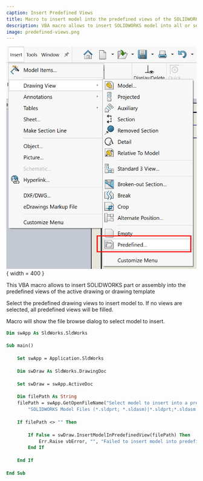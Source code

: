 ```yaml
---
caption: Insert Predefined Views
title: Macro to insert model into the predefined views of the SOLIDWORKS drawing template
description: VBA macro allows to insert SOLIDWORKS model into all or selected predefined views of the active drawing document
image: predefined-views.png
---
```

![SOLIDWORKS predefined views](predefined-views.png){ width = 400 }

This VBA macro allows to insert SOLIDWORKS part or assembly into the predefined views of the active drawing or drawing template

Select the predefined drawing views to insert model to. If no views are selected, all predefined views will be filled.

Macro will show the file browse dialog to select model to insert.

~~~ vb
Dim swApp As SldWorks.SldWorks

Sub main()

    Set swApp = Application.SldWorks
    
    Dim swDraw As SldWorks.DrawingDoc
    
    Set swDraw = swApp.ActiveDoc
        
    Dim filePath As String
    filePath = swApp.GetOpenFileName("Select model to insert into a predefined views", "", _
        "SOLIDWORKS Model Files (*.sldprt; *.sldasm)|*.sldprt;*.sldasm|All Files (*.*)|*.*|", 0, "", "")
    
    If filePath <> "" Then
    
        If False = swDraw.InsertModelInPredefinedView(filePath) Then
            Err.Raise vbError, "", "Failed to insert model into predefined views"
        End If
    
    End If
    
End Sub
~~~

